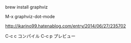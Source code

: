 brew install graphviz

M-x graphviz-dot-mode

http://ikarino99.hatenablog.com/entry/2014/06/27/235702

C-c c コンパイル
C-c p プレビュー
